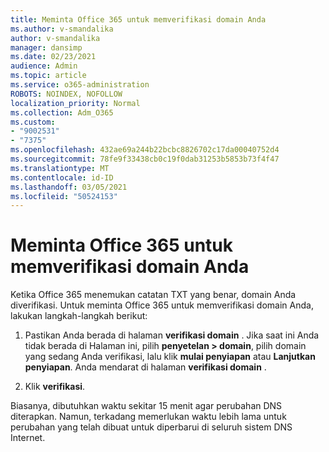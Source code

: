 ```yaml
---
title: Meminta Office 365 untuk memverifikasi domain Anda
ms.author: v-smandalika
author: v-smandalika
manager: dansimp
ms.date: 02/23/2021
audience: Admin
ms.topic: article
ms.service: o365-administration
ROBOTS: NOINDEX, NOFOLLOW
localization_priority: Normal
ms.collection: Adm_O365
ms.custom:
- "9002531"
- "7375"
ms.openlocfilehash: 432ae69a244b22bcbc8826702c17da00040752d4
ms.sourcegitcommit: 78fe9f33438cb0c19f0dab31253b5853b73f4f47
ms.translationtype: MT
ms.contentlocale: id-ID
ms.lasthandoff: 03/05/2021
ms.locfileid: "50524153"
---
```

# <a name="ask-office-365-to-verify-your-domain"></a>Meminta Office 365 untuk memverifikasi domain Anda

Ketika Office 365 menemukan catatan TXT yang benar, domain Anda diverifikasi. Untuk meminta Office 365 untuk memverifikasi domain Anda, lakukan langkah-langkah berikut:

1. Pastikan Anda berada di halaman **verifikasi domain** . Jika saat ini Anda tidak berada di Halaman ini, pilih **penyetelan > domain**, pilih domain yang sedang Anda verifikasi, lalu klik **mulai penyiapan** atau **Lanjutkan penyiapan**. Anda mendarat di halaman **verifikasi domain** .

2. Klik **verifikasi**.

Biasanya, dibutuhkan waktu sekitar 15 menit agar perubahan DNS diterapkan. Namun, terkadang memerlukan waktu lebih lama untuk perubahan yang telah dibuat untuk diperbarui di seluruh sistem DNS Internet.

